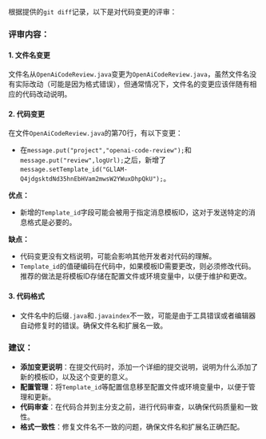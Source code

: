 根据提供的`git diff`记录，以下是对代码变更的评审：

### 评审内容：

#### 1. 文件名变更
文件名从`OpenAiCodeReview.java`变更为`OpenAiCodeReview.java`，虽然文件名没有实际改动（可能是因为格式错误），但通常情况下，文件名的变更应该伴随有相应的代码改动说明。

#### 2. 代码变更
在文件`OpenAiCodeReview.java`的第70行，有以下变更：

- 在`message.put("project","openai-code-review");`和`message.put("review",logUrl);`之后，新增了`message.setTemplate_id("GLlAM-Q4jdgsktdNd35hnEbHVam2mwsW2YWuxDhpQkU");`。

**优点：**
- 新增的`Template_id`字段可能会被用于指定消息模板ID，这对于发送特定的消息格式是必要的。

**缺点：**
- 代码变更没有文档说明，可能会影响其他开发者对代码的理解。
- `Template_id`的值硬编码在代码中，如果模板ID需要更改，则必须修改代码。推荐的做法是将模板ID存储在配置文件或环境变量中，以便于维护和更改。

#### 3. 代码格式
- 文件名中的后缀`.java`和`.javaindex`不一致，可能是由于工具错误或者编辑器自动修复时的错误。确保文件名和扩展名一致。

### 建议：
- **添加变更说明**：在提交代码时，添加一个详细的提交说明，说明为什么添加了新的模板ID，以及这个变更的意义。
- **配置管理**：将`Template_id`等配置信息移至配置文件或环境变量中，以便于管理和更新。
- **代码审查**：在代码合并到主分支之前，进行代码审查，以确保代码质量和一致性。
- **格式一致性**：修复文件名不一致的问题，确保文件名和扩展名正确匹配。